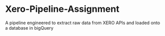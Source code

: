 # Xero-Pipeline-Assignment
A pipeline engineered to extract raw data from XERO APIs and loaded onto a database in bigQuery

